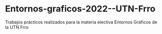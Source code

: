 # Entornos-graficos-2022--UTN-Frro
Trabajos prácticos realizados para la materia electiva Entornos Gráficos de la UTN Frro
